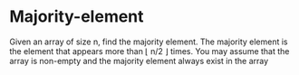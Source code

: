 # Majority-element
Given an array of size n, find the majority element. The majority element is the element that appears more than ⌊ n/2 ⌋ times.  You may assume that the array is non-empty and the majority element always exist in the array
